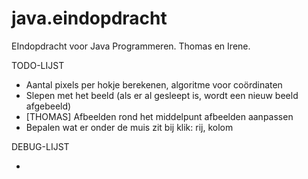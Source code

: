java.eindopdracht
=================

EIndopdracht voor Java Programmeren. Thomas en Irene.

TODO-LIJST

-	Aantal pixels per hokje berekenen, algoritme voor coördinaten
-	Slepen met het beeld (als er al gesleept is, wordt een nieuw beeld afgebeeld)
-	[THOMAS] Afbeelden rond het middelpunt afbeelden aanpassen
-	Bepalen wat er onder de muis zit bij klik: rij, kolom

DEBUG-LIJST

- 
